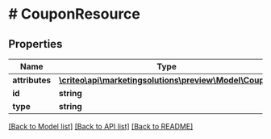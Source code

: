 # # CouponResource

## Properties

Name | Type | Description | Notes
------------ | ------------- | ------------- | -------------
**attributes** | [**\criteo\api\marketingsolutions\preview\Model\Coupon**](Coupon.md) |  | [optional]
**id** | **string** |  | [optional]
**type** | **string** |  | [optional]

[[Back to Model list]](../../README.md#models) [[Back to API list]](../../README.md#endpoints) [[Back to README]](../../README.md)
